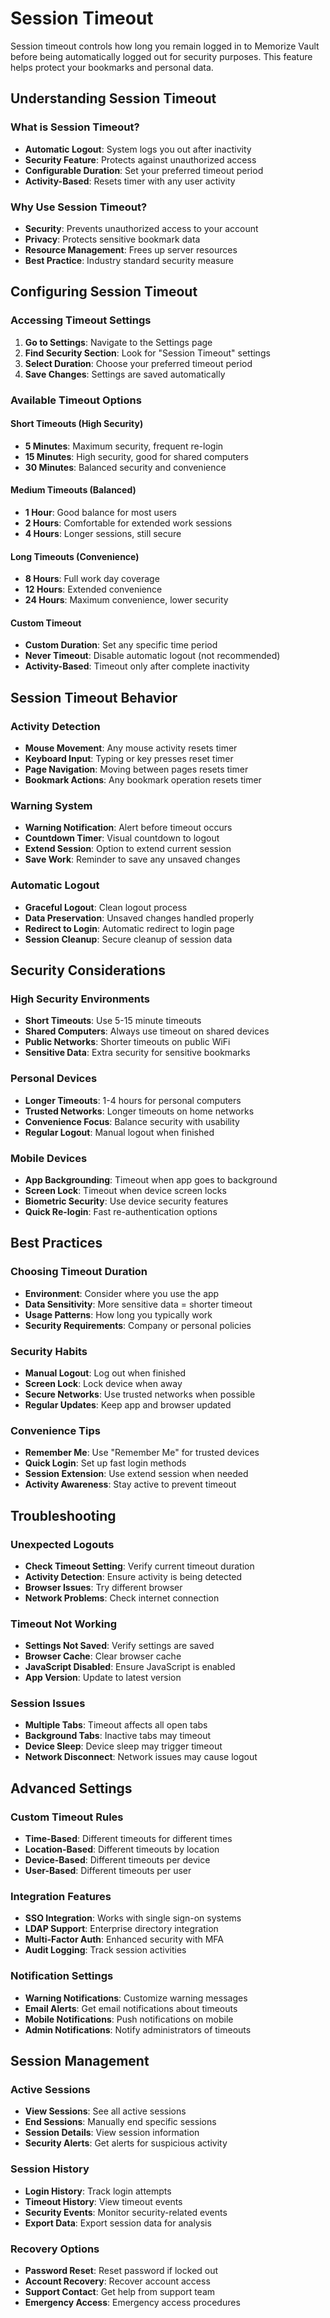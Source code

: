 # Session Timeout

Session timeout controls how long you remain logged in to Memorize Vault before being automatically logged out for security purposes. This feature helps protect your bookmarks and personal data.

## Understanding Session Timeout

### What is Session Timeout?

- **Automatic Logout**: System logs you out after inactivity
- **Security Feature**: Protects against unauthorized access
- **Configurable Duration**: Set your preferred timeout period
- **Activity-Based**: Resets timer with any user activity

### Why Use Session Timeout?

- **Security**: Prevents unauthorized access to your account
- **Privacy**: Protects sensitive bookmark data
- **Resource Management**: Frees up server resources
- **Best Practice**: Industry standard security measure

## Configuring Session Timeout

### Accessing Timeout Settings

1. **Go to Settings**: Navigate to the Settings page
2. **Find Security Section**: Look for "Session Timeout" settings
3. **Select Duration**: Choose your preferred timeout period
4. **Save Changes**: Settings are saved automatically

### Available Timeout Options

#### Short Timeouts (High Security)

- **5 Minutes**: Maximum security, frequent re-login
- **15 Minutes**: High security, good for shared computers
- **30 Minutes**: Balanced security and convenience

#### Medium Timeouts (Balanced)

- **1 Hour**: Good balance for most users
- **2 Hours**: Comfortable for extended work sessions
- **4 Hours**: Longer sessions, still secure

#### Long Timeouts (Convenience)

- **8 Hours**: Full work day coverage
- **12 Hours**: Extended convenience
- **24 Hours**: Maximum convenience, lower security

#### Custom Timeout

- **Custom Duration**: Set any specific time period
- **Never Timeout**: Disable automatic logout (not recommended)
- **Activity-Based**: Timeout only after complete inactivity

## Session Timeout Behavior

### Activity Detection

- **Mouse Movement**: Any mouse activity resets timer
- **Keyboard Input**: Typing or key presses reset timer
- **Page Navigation**: Moving between pages resets timer
- **Bookmark Actions**: Any bookmark operation resets timer

### Warning System

- **Warning Notification**: Alert before timeout occurs
- **Countdown Timer**: Visual countdown to logout
- **Extend Session**: Option to extend current session
- **Save Work**: Reminder to save any unsaved changes

### Automatic Logout

- **Graceful Logout**: Clean logout process
- **Data Preservation**: Unsaved changes handled properly
- **Redirect to Login**: Automatic redirect to login page
- **Session Cleanup**: Secure cleanup of session data

## Security Considerations

### High Security Environments

- **Short Timeouts**: Use 5-15 minute timeouts
- **Shared Computers**: Always use timeout on shared devices
- **Public Networks**: Shorter timeouts on public WiFi
- **Sensitive Data**: Extra security for sensitive bookmarks

### Personal Devices

- **Longer Timeouts**: 1-4 hours for personal computers
- **Trusted Networks**: Longer timeouts on home networks
- **Convenience Focus**: Balance security with usability
- **Regular Logout**: Manual logout when finished

### Mobile Devices

- **App Backgrounding**: Timeout when app goes to background
- **Screen Lock**: Timeout when device screen locks
- **Biometric Security**: Use device security features
- **Quick Re-login**: Fast re-authentication options

## Best Practices

### Choosing Timeout Duration

- **Environment**: Consider where you use the app
- **Data Sensitivity**: More sensitive data = shorter timeout
- **Usage Patterns**: How long you typically work
- **Security Requirements**: Company or personal policies

### Security Habits

- **Manual Logout**: Log out when finished
- **Screen Lock**: Lock device when away
- **Secure Networks**: Use trusted networks when possible
- **Regular Updates**: Keep app and browser updated

### Convenience Tips

- **Remember Me**: Use "Remember Me" for trusted devices
- **Quick Login**: Set up fast login methods
- **Session Extension**: Use extend session when needed
- **Activity Awareness**: Stay active to prevent timeout

## Troubleshooting

### Unexpected Logouts

- **Check Timeout Setting**: Verify current timeout duration
- **Activity Detection**: Ensure activity is being detected
- **Browser Issues**: Try different browser
- **Network Problems**: Check internet connection

### Timeout Not Working

- **Settings Not Saved**: Verify settings are saved
- **Browser Cache**: Clear browser cache
- **JavaScript Disabled**: Ensure JavaScript is enabled
- **App Version**: Update to latest version

### Session Issues

- **Multiple Tabs**: Timeout affects all open tabs
- **Background Tabs**: Inactive tabs may timeout
- **Device Sleep**: Device sleep may trigger timeout
- **Network Disconnect**: Network issues may cause logout

## Advanced Settings

### Custom Timeout Rules

- **Time-Based**: Different timeouts for different times
- **Location-Based**: Different timeouts by location
- **Device-Based**: Different timeouts per device
- **User-Based**: Different timeouts per user

### Integration Features

- **SSO Integration**: Works with single sign-on systems
- **LDAP Support**: Enterprise directory integration
- **Multi-Factor Auth**: Enhanced security with MFA
- **Audit Logging**: Track session activities

### Notification Settings

- **Warning Notifications**: Customize warning messages
- **Email Alerts**: Get email notifications about timeouts
- **Mobile Notifications**: Push notifications on mobile
- **Admin Notifications**: Notify administrators of timeouts

## Session Management

### Active Sessions

- **View Sessions**: See all active sessions
- **End Sessions**: Manually end specific sessions
- **Session Details**: View session information
- **Security Alerts**: Get alerts for suspicious activity

### Session History

- **Login History**: Track login attempts
- **Timeout History**: View timeout events
- **Security Events**: Monitor security-related events
- **Export Data**: Export session data for analysis

### Recovery Options

- **Password Reset**: Reset password if locked out
- **Account Recovery**: Recover account access
- **Support Contact**: Get help from support team
- **Emergency Access**: Emergency access procedures
